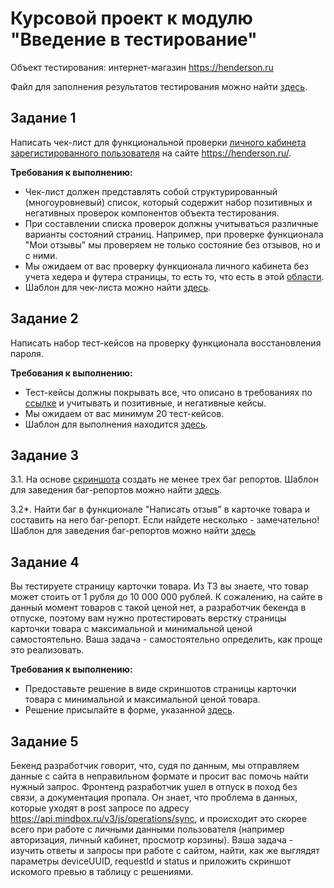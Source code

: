 # Курсовой проект к модулю "Введение в тестирование"

Объект тестирования: интернет-магазин https://henderson.ru

Файл для заполнения результатов тестирования можно найти [здесь](https://docs.google.com/spreadsheets/d/1Nl2_n46HvTIdv7JpbNLjOtMcWSuYpblZjyxlsBFKanY/edit?usp=sharing).

## Задание 1

Написать чек-лист для функциональной проверки [личного кабинета зарегистированного пользователя](https://henderson.ru/cabinet/) на сайте https://henderson.ru/.

**Требования к выполнению:**
* Чек-лист должен представлять собой структурированный (многоуровневый) список, который содержит набор позитивных и негативных проверок компонентов объекта тестирования.
* При составлении списка проверок должны учитываться различные варианты состояний страниц. Например, при проверке функционала "Мои отзывы" мы проверяем не только состояние без отзывов, но и с ними.
* Мы ожидаем от вас проверку функционала личного кабинета без учета хедера и футера страницы, то есть то, что есть в этой [области](https://prnt.sc/112e3e7).
* Шаблон для чек-листа можно найти [здесь](https://docs.google.com/spreadsheets/d/1Nl2_n46HvTIdv7JpbNLjOtMcWSuYpblZjyxlsBFKanY/edit?usp=sharing).

## Задание 2

Написать набор тест-кейсов на проверку функционала восстановления пароля.

**Требования к выполнению:**
* Тест-кейсы должны покрывать все, что описано в требованиях по [ссылке](https://docs.google.com/document/d/12deDbATIy0Xps8MiWvumNqHISfAlFc4etY8F4lPcqJ4/edit?usp=sharing) и учитывать и позитивные, и негативные кейсы.
* Мы ожидаем от вас минимум 20 тест-кейсов.
* Шаблон для выполнения находится [здесь](https://docs.google.com/spreadsheets/d/1Nl2_n46HvTIdv7JpbNLjOtMcWSuYpblZjyxlsBFKanY/edit?usp=sharing).

## Задание 3

3.1. На основе [скриншота](https://prnt.sc/114niqm) создать не менее трех баг репортов.
Шаблон для заведения баг-репортов можно найти [здесь](https://docs.google.com/spreadsheets/d/1Nl2_n46HvTIdv7JpbNLjOtMcWSuYpblZjyxlsBFKanY/edit?usp=sharing).


3.2*. Найти баг в функционале "Написать отзыв" в карточке товара и составить на него баг-репорт. 
Если найдете несколько - замечательно!
Шаблон для заведения баг-репортов можно найти [здесь](https://docs.google.com/spreadsheets/d/1Nl2_n46HvTIdv7JpbNLjOtMcWSuYpblZjyxlsBFKanY/edit?usp=sharing)

## Задание 4

Вы тестируете страницу карточки товара. Из ТЗ вы знаете, что товар может стоить от 1 рубля до 10 000 000 рублей. К сожалению, на сайте в данный момент товаров с такой ценой нет, а разработчик бекенда в отпуске, поэтому вам нужно протестировать верстку страницы карточки товара с максимальной и минимальной ценой самостоятельно.
Ваша задача - самостоятельно определить, как проще это реализовать.

**Требования к выполнению:**
* Предоставьте решение в виде скриншотов страницы карточки товара с минимальной и максимальной ценой товара.
* Решение присылайте в форме, указанной [здесь](https://docs.google.com/spreadsheets/d/1Nl2_n46HvTIdv7JpbNLjOtMcWSuYpblZjyxlsBFKanY/edit?usp=sharing).

## Задание 5

Бекенд разработчик говорит, что, судя по данным, мы отправляем данные с сайта в неправильном формате и просит вас помочь найти нужный запрос. Фронтенд разработчик ушел в отпуск в поход без связи, а документация пропала. Он знает, что проблема в данных, которые уходят в post запросе по адресу https://api.mindbox.ru/v3/js/operations/sync, и происходит это скорее всего при работе с личными данными пользователя (например авторизация, личный кабинет, просмотр корзины).
Ваша задача - изучить ответы и запросы при работе с сайтом, найти, как же выглядят параметры deviceUUID, requestId и status и приложить скриншот искомого превью в таблицу с решениями.


